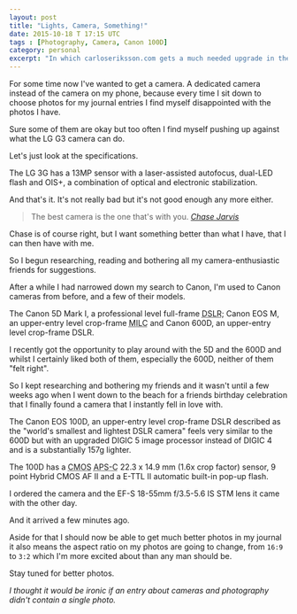 ```yaml
---
layout: post
title: "Lights, Camera, Something!"
date: 2015-10-18 T 17:15 UTC
tags : [Photography, Camera, Canon 100D]
category: personal
excerpt: "In which carloseriksson.com gets a much needed upgrade in the form of a DSLR camera."
---
```

For some time now I've wanted to get a camera. A dedicated camera instead of the camera on my phone, because every time I sit down to choose photos for my journal entries I find myself disappointed with the photos I have.

Sure some of them are okay but too often I find myself pushing up against what the LG G3 camera can do.

Let's just look at the specifications.

The LG 3G has a 13MP sensor with a laser-assisted autofocus, dual-LED flash and OIS+, a combination of optical and electronic stabilization.

And that's it. It's not really bad but it's not good enough any more either.

> The best camera is the one that's with you. <cite><a href="http://www.chasejarvis.com/">Chase Jarvis</a></cite>

Chase is of course right, but I want something better than what I have, that I can then have with me.

So I begun researching, reading and bothering all my camera-enthusiastic friends for suggestions.

After a while I had narrowed down my search to Canon, I'm used to Canon cameras from before, and a few of their models.

The Canon 5D Mark I, a professional level full-frame <abbr title="digital single-lens reflex camera" class="small-caps">DSLR</abbr>; Canon EOS M, an upper-entry level crop-frame <abbr title="mirrorless interchangeable lens camera" class="small-caps">MILC</abbr> and Canon 600D, an upper-entry level crop-frame <abbr class="small-caps">DSLR</abbr>.

I recently got the opportunity to play around with the 5D and the 600D and whilst I certainly liked both of them, especially the 600D, neither of them "felt right".

So I kept researching and bothering my friends and it wasn't until a few weeks ago when I went down to the beach for a friends birthday celebration that I finally found a camera that I instantly fell in love with.

The Canon EOS 100D, an upper-entry level crop-frame <abbr class="small-caps">DSLR</abbr> described as the "world's smallest and lightest DSLR camera" feels very similar to the 600D but with an upgraded DIGIC 5 image processor instead of DIGIC 4 and is a substantially 157g lighter.

The 100D has a <abbr title="Complementary metal–oxide–semiconductor" class="small-caps">CMOS</abbr> <abbr title="Advanced Photo System type-C" class="small-caps">APS-C</abbr> 22.3 x 14.9 mm (1.6x crop factor) sensor, 9 point Hybrid CMOS AF II and a E-TTL II automatic built-in pop-up flash.

I ordered the camera and the EF-S 18-55mm f/3.5-5.6 IS STM lens it came with the other day.

And it arrived a few minutes ago.

Aside for that I should now be able to get much better photos in my journal it also means the aspect ratio on my photos are going to change, from <code>16:9</code> to <code>3:2</code> which I'm more excited about than any man should be.

Stay tuned for better photos.

*I thought it would be ironic if an entry about cameras and photography didn't contain a single photo.*